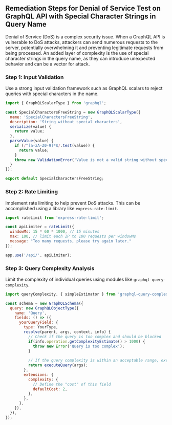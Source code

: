 

## Remediation Steps for Denial of Service Test on GraphQL API with Special Character Strings in Query Name

Denial of Service (DoS) is a complex security issue. When a GraphQL API is vulnerable to DoS attacks, attackers can send numerous requests to the server, potentially overwhelming it and preventing legitimate requests from being processed. An added layer of complexity is the use of special character strings in the query name, as they can introduce unexpected behavior and can be a vector for attack.

### Step 1: Input Validation
Use a strong input validation framework such as GraphQL scalars to reject queries with special characters in the name. 

```javascript
import { GraphQLScalarType } from 'graphql';

const SpecialCharactersFreeString = new GraphQLScalarType({
  name: 'SpecialCharactersFreeString',
  description: 'String without special characters',
  serialize(value) {
    return value;
  },
  parseValue(value) {
    if (/^[a-zA-Z0-9]*$/.test(value)) {
      return value;
    }
    throw new ValidationError('Value is not a valid string without special characters');
  }
});

export default SpecialCharactersFreeString;
```

### Step 2: Rate Limiting
Implement rate limiting to help prevent DoS attacks. This can be accomplished using a library like `express-rate-limit`.

```javascript
import rateLimit from 'express-rate-limit';

const apiLimiter = rateLimit({
  windowMs: 15 * 60 * 1000, // 15 minutes
  max: 100, // limit each IP to 100 requests per windowMs 
  message: "Too many requests, please try again later."
});

app.use('/api/', apiLimiter);
```

### Step 3: Query Complexity Analysis
Limit the complexity of individual queries using modules like `graphql-query-complexity`.

```javascript
import queryComplexity, { simpleEstimator } from 'graphql-query-complexity';

const schema = new GraphQLSchema({
  query: new GraphQLObjectType({
    name: 'Query',
    fields: () => ({
      yourQueryField: {
        type: YourType,
        resolve(parent, args, context, info) {
          // Check if the query is too complex and should be blocked
          if(info.operation.getComplexityEstimate() > 1000) {
            throw new Error('Query is too complex');
          }
          
          // If the query complexity is within an acceptable range, execute the query
          return executeQuery(args);
        },
        extensions: {
          complexity: {
            // Define the "cost" of this field
            defaultCost: 2,
          },
        },
      },
    }),
  }),
});
```
